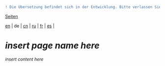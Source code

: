```diff
! Die Übersetzung befindet sich in der Entwicklung. Bitte verlassen Sie sich auf die englische Originalversion.
```

[Seiten](https://github.com/syncloud/docs/blob/master/de/index.md#seiten)

[en](https://github.com/syncloud/platform/wiki/Device-migration) | 
de | 
[cn](https://github.com/syncloud/docs/blob/master/cn/content/Device-migration.md) | 
[ru](https://github.com/syncloud/docs/blob/master/ru/content/Device-migration.md) | 
[fr](https://github.com/syncloud/docs/blob/master/fr/content/Device-migration.md) | 
[es](https://github.com/syncloud/docs/blob/master/es/content/Device-migration.md) | 

# *insert page name here*

*insert content here*

